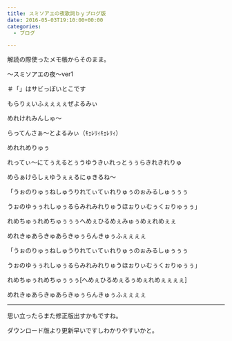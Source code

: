 ```yaml
---
title: スミソアエの夜歌詞ｂｙブログ版
date: 2016-05-03T19:10:00+00:00
categories:
  - ブログ

--- 
```

解読の際使ったメモ帳からそのまま。 

～スミソアエの夜～ver1  

＃「」はサビっぽいとこです  

もらりぇいふぇぇぇぇぜよるみぃ  

めれけれみんしゅ～  

らってんさぁ～とよるみぃ（ｷｪﾚﾘｨｷｪﾚﾘｨ）  

めれれめりゅぅ  

れってぃ～にてぅえるとぅうゆうきぃれっとぅぅらきれきれりゅ  

めらぁけらしぇゆうぇぇるにゅきるね～  

「うぉのりゅぅねしゅうりれてぃてぃれりゅぅのぉみるしゅぅぅぅ  

うぉのゆぅぅれしゅぅるらみれみれりゅうほぉりぃむぅくぉりゅぅぅ」  

れめちゅぅれめちゅぅぅぅへめぇひるめぇみゅぅめぇれめぇぇ  

めれきゅあらきゅあらきゅぅらんきゅぅふぇぇぇぇ  

「うぉのりゅぅねしゅうりれてぃてぃれりゅぅのぉみるしゅぅぅぅ  

うぉのゆぅぅれしゅぅるらみれみれりゅうほぉりぃむぅくぉりゅぅぅ」  

れめちゅぅれめちゅぅぅぅ[へめぇひるめぇるぅめぇれめぇぇぇぇ]  

めれきゅあらきゅあらきゅぅらんきゅぅふぇぇぇぇ  

___

思い立ったらまた修正版出すかもですね。  

ダウンロード版より更新早いですしわかりやすいかと。  
